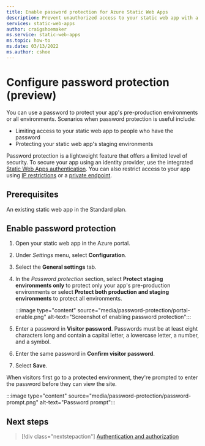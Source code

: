 ```yaml
---
title: Enable password protection for Azure Static Web Apps
description: Prevent unauthorized access to your static web app with a password.
services: static-web-apps
author: craigshoemaker
ms.service: static-web-apps
ms.topic: how-to
ms.date: 03/13/2022
ms.author: cshoe
---
```


# Configure password protection (preview)

You can use a password to protect your app's pre-production environments or all environments. Scenarios when password protection is useful include:

- Limiting access to your static web app to people who have the password
- Protecting your static web app's staging environments

Password protection is a lightweight feature that offers a limited level of security. To secure your app using an identity provider, use the integrated [Static Web Apps authentication](authentication-authorization.md). You can also restrict access to your app using [IP restrictions](configuration.md#networking) or a [private endpoint](private-endpoint.md).

## Prerequisites

An existing static web app in the Standard plan.

## Enable password protection

1. Open your static web app in the Azure portal.

1. Under *Settings* menu, select **Configuration**.

1. Select the **General settings** tab.

1. In the *Password protection* section, select **Protect staging environments only** to protect only your app's pre-production environments or select **Protect both production and staging environments** to protect all environments.

    :::image type="content" source="media/password-protection/portal-enable.png" alt-text="Screenshot of enabling password protection":::

1. Enter a password in **Visitor password**. Passwords must be at least eight characters long and contain a capital letter, a lowercase letter, a number, and a symbol.

1. Enter the same password in **Confirm visitor password**.

2. Select **Save**.

When visitors first go to a protected environment, they're prompted to enter the password before they can view the site.

:::image type="content" source="media/password-protection/password-prompt.png" alt-text="Password prompt":::

## Next steps

> [!div class="nextstepaction"]
> [Authentication and authorization](./authentication-authorization.md)
